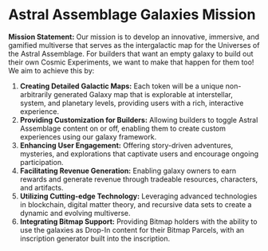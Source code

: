 # Astral Assemblage Galaxies Mission

**Mission Statement:** Our mission is to develop an innovative, immersive, and gamified multiverse that serves as the intergalactic map for the Universes of the Astral Assemblage. For builders that want an empty galaxy to build out their own Cosmic Experiments, we want to make that happen for them too! We aim to achieve this by:

1. **Creating Detailed Galactic Maps:** Each token will be a unique non-arbitrarily generated Galaxy map that is explorable at interstellar, system, and planetary levels, providing users with a rich, interactive experience.
2. **Providing Customization for Builders:** Allowing builders to toggle Astral Assemblage content on or off, enabling them to create custom experiences using our galaxy framework.
3. **Enhancing User Engagement:** Offering story-driven adventures, mysteries, and explorations that captivate users and encourage ongoing participation.
4. **Facilitating Revenue Generation:** Enabling galaxy owners to earn rewards and generate revenue through tradeable resources, characters, and artifacts.
5. **Utilizing Cutting-edge Technology:** Leveraging advanced technologies in blockchain, digital matter theory, and recursive data sets to create a dynamic and evolving multiverse.
6. **Integrating Bitmap Support:** Providing Bitmap holders with the ability to use the galaxies as Drop-In content for their Bitmap Parcels, with an inscription generator built into the inscription.

